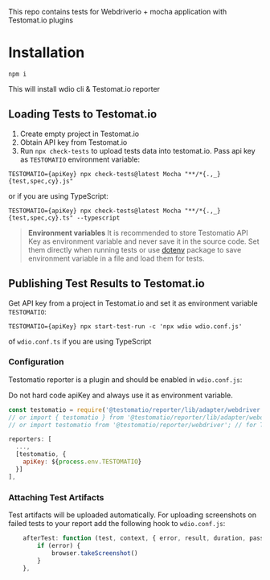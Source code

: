 This repo contains tests for Webdriverio + mocha application with Testomat.io plugins

# Installation

```
npm i
```

This will install wdio cli & Testomat.io reporter

## Loading Tests to Testomat.io

1. Create empty project in Testomat.io
2. Obtain API key from Testomat.io
2. Run `npx check-tests` to upload tests data into testomat.io. Pass api key as `TESTOMATIO` environment variable:

```
TESTOMATIO={apiKey} npx check-tests@latest Mocha "**/*{.,_}{test,spec,cy}.js" 
```

or if you are using TypeScript:

```
TESTOMATIO={apiKey} npx check-tests@latest Mocha "**/*{.,_}{test,spec,cy}.ts" --typescript 
```

> **Environment variables** It is recommended to store Testomatio API Key as environment variable and never save it in the source code. Set them directly when running tests or use [dotenv](https://www.npmjs.com/package/dotenv) package to save environment variable in a file and load them for tests. 

## Publishing Test Results to Testomat.io

Get API key from a project in Testomat.io and set it as environment variable `TESTOMATIO`:

```
TESTOMATIO={apiKey} npx start-test-run -c 'npx wdio wdio.conf.js'
```

of `wdio.conf.ts` if you are using TypeScript


### Configuration

Testomatio reporter is a plugin and should be enabled in `wdio.conf.js`:

Do not hard code apiKey and always use it as environment variable.

```js
const testomatio = require('@testomatio/reporter/lib/adapter/webdriver');
// or import { testomatio } from '@testomatio/reporter/lib/adapter/webdriver'; // if using ES6 modules
// or import testomatio from '@testomatio/reporter/webdriver'; // for Testomatio reporter versions 2.0+

reporters: [
  ...,
  [testomatio, {
    apiKey: ${process.env.TESTOMATIO}
  }]
],
```

### Attaching Test Artifacts

Test artifacts will be uploaded automatically.
For uploading screenshots on failed tests to your report add the following hook to `wdio.conf.js`:

```js
    afterTest: function (test, context, { error, result, duration, passed, retries }) {
        if (error) {
            browser.takeScreenshot()
        }
    },
```
